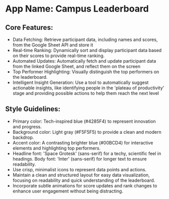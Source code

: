 # **App Name**: Campus Leaderboard

## Core Features:

- Data Fetching: Retrieve participant data, including names and scores, from the Google Sheet API and store it
- Real-time Ranking: Dynamically sort and display participant data based on their scores to provide real-time ranking.
- Automated Updates: Automatically fetch and update participant data from the linked Google Sheet, and reflect them on the screen
- Top Performer Highlighting: Visually distinguish the top performers on the leaderboard.
- Intelligent Insight Generation: Use a tool to automatically suggest actionable insights, like identifying people in the 'plateau of productivity' stage and providing possible actions to help them reach the next level

## Style Guidelines:

- Primary color: Tech-inspired blue (#4285F4) to represent innovation and progress.
- Background color: Light gray (#F5F5F5) to provide a clean and modern backdrop.
- Accent color: A contrasting brighter blue (#00BCD4) for interactive elements and highlighting top performers.
- Headline font: 'Space Grotesk' (sans-serif) for a techy, scientific feel in headings. Body font: 'Inter' (sans-serif) for longer text to ensure readability.
- Use crisp, minimalist icons to represent data points and actions.
- Maintain a clean and structured layout for easy data visualization, focusing on readability and quick understanding of the leaderboard.
- Incorporate subtle animations for score updates and rank changes to enhance user engagement without being distracting.